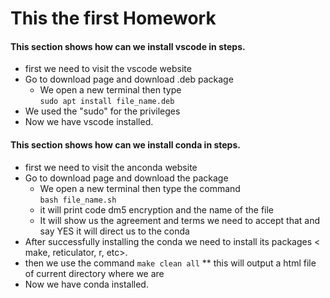 # This the first Homework

#### This section shows how can we install vscode in steps. 

* first we need to visit the vscode website
* Go to download page and download .deb package
  * We open a new terminal then type  
          `sudo apt install file_name.deb`
* We used the "sudo" for the privileges 
* Now we have vscode installed. 
>
>
> 


#### This section shows how can we install conda in steps. 

* first we need to visit the anconda website
* Go to download page and download the package
  * We open a new terminal then type the command    
    ` bash file_name.sh `
  * it will print code dm5 encryption and the name of the file
  * It will show us the agreement and terms we need to accept that and say YES it will direct us to the conda
* After successfully installing the conda we need to install its packages < make, reticulator, r, etc>. 
* then we use the command 
              ` make clean all ` 
  **  this will output a html file of current directory where we are  
* Now we have conda installed. 
